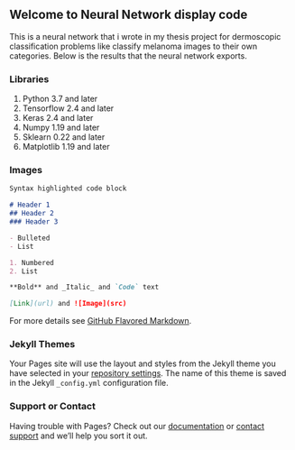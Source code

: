 ## Welcome to Neural Network display code

This is a neural network that i wrote in my thesis project for dermoscopic classification problems like classify melanoma images to their own categories.
Below is the results that the neural network exports.

### Libraries
1. Python 3.7 and later
2. Tensorflow 2.4 and later
3. Keras 2.4 and later
4. Numpy 1.19 and later
5. Sklearn 0.22 and later
6. Matplotlib 1.19 and later


### Images 



```markdown
Syntax highlighted code block

# Header 1
## Header 2
### Header 3

- Bulleted
- List

1. Numbered
2. List

**Bold** and _Italic_ and `Code` text

[Link](url) and ![Image](src)
```

For more details see [GitHub Flavored Markdown](https://guides.github.com/features/mastering-markdown/).

### Jekyll Themes

Your Pages site will use the layout and styles from the Jekyll theme you have selected in your [repository settings](https://github.com/p15avgo/Convolution-Neural-Network-code/settings/pages). The name of this theme is saved in the Jekyll `_config.yml` configuration file.

### Support or Contact

Having trouble with Pages? Check out our [documentation](https://docs.github.com/categories/github-pages-basics/) or [contact support](https://support.github.com/contact) and we’ll help you sort it out.
